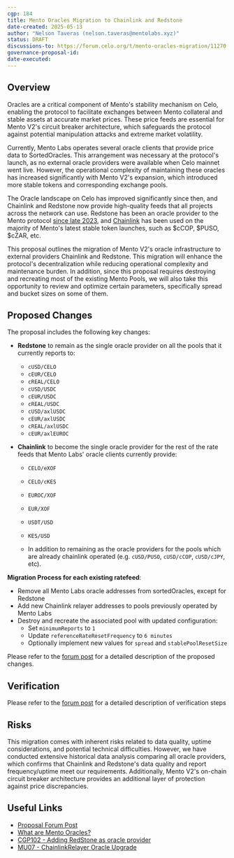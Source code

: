 ```yaml
---
cgp: 184
title: Mento Oracles Migration to Chainlink and Redstone
date-created: 2025-05-13
author: "Nelson Taveras (nelson.taveras@mentolabs.xyz)"
status: DRAFT
discussions-to: https://forum.celo.org/t/mento-oracles-migration/11270
governance-proposal-id:
date-executed:
---
```


## Overview

Oracles are a critical component of Mento's stability mechanism on Celo, enabling the protocol to facilitate exchanges between Mento collateral and stable assets at accurate market prices. These price feeds are essential for Mento V2's circuit breaker architecture, which safeguards the protocol against potential manipulation attacks and extreme market volatility.

Currently, Mento Labs operates several oracle clients that provide price data to SortedOracles. This arrangement was necessary at the protocol's launch, as no external oracle providers were available when Celo mainnet went live. However, the operational complexity of maintaining these oracles has increased significantly with Mento V2's expansion, which introduced more stable tokens and corresponding exchange pools.

The Oracle landscape on Celo has improved significantly since then, and Chainlink and Redstone now provide high-quality feeds that all projects across the network can use. Redstone has been an oracle provider to the Mento protocol [since late 2023](https://mondo.celo.org/governance/cgp-102), and [Chainlink](https://mondo.celo.org/governance/cgp-146) has been used on the majority of Mento's latest stable token launches, such as $cCOP, $PUSO, $cZAR, etc.

This proposal outlines the migration of Mento V2's oracle infrastructure to external providers Chainlink and Redstone. This migration will enhance the protocol's decentralization while reducing operational complexity and maintenance burden. In addition, since this proposal requires destroying and recreating most of the existing Mento Pools, we will also take this opportunity to review and optimize certain parameters, specifically spread and bucket sizes on some of them.

## Proposed Changes

The proposal includes the following key changes:

- **Redstone** to remain as the single oracle provider on all the pools that it currently reports to:

  - `cUSD/CELO`
  - `cEUR/CELO`
  - `cREAL/CELO`
  - `cUSD/USDC`
  - `cEUR/USDC`
  - `cREAL/USDC`
  - `cUSD/axlUSDC`
  - `cEUR/axlUSDC`
  - `cREAL/axlUSDC`
  - `cEUR/axlEUROC`

- **Chainlink** to become the single oracle provider for the rest of the rate feeds that Mento Labs' oracle clients currently provide:

  - `CELO/eXOF`
  - `CELO/cKES`
  - `EUROC/XOF`
  - `EUR/XOF`
  - `USDT/USD`
  - `KES/USD`

  - In addition to remaining as the oracle providers for the pools which are already chainlink operated (e.g. `cUSD/PUSO`, `cUSD/cCOP`, `cUSD/cJPY`, etc).

**Migration Process for each existing ratefeed**:

- Remove all Mento Labs oracle addresses from sortedOracles, except for Redstone
- Add new Chainlink relayer addresses to pools previously operated by Mento Labs
- Destroy and recreate the associated pool with updated configuration:
  - Set `minimumReports` to `1`
  - Update `referenceRateResetFrequency` to `6 minutes`
  - Optionally implement new values for `spread` and `stablePoolResetSize`

Please refer to the [forum post](https://forum.celo.org/t/mento-oracles-migration/11270) for a detailed description of the proposed changes.

## Verification

Please refer to the [forum post](https://forum.celo.org/t/mento-oracles-migration/11270) for a detailed description of verification steps

## Risks

This migration comes with inherent risks related to data quality, uptime considerations, and potential technical difficulties. However, we have conducted extensive historical data analysis comparing all oracle providers, which confirms that Chainlink and Redstone's data quality and report frequency/uptime meet our requirements. Additionally, Mento V2's on-chain circuit breaker architecture provides an additional layer of protection against price discrepancies.

## Useful Links

- [Proposal Forum Post](https://forum.celo.org/t/mento-oracles-migration/11270)
- [What are Mento Oracles?](https://docs.mento.org/mento/protocol-concepts/oracles)
- [CGP102 - Adding RedStone as oracle provider](https://mondo.celo.org/governance/cgp-102)
- [MU07 - ChainlinkRelayer Oracle Upgrade](https://mondo.celo.org/governance/cgp-146)
